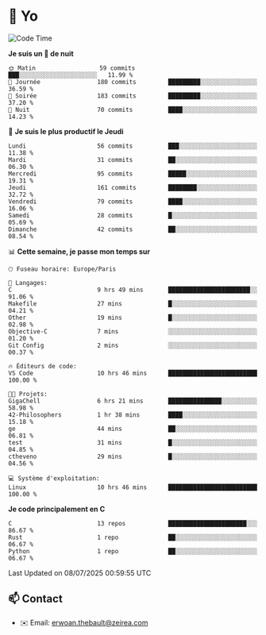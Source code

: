 # 👋 Yo

<!--START_SECTION:waka-->
![Code Time](http://img.shields.io/badge/Code%20Time-141%20hrs%2019%20mins-blue)

**Je suis un 🦉 de nuit** 

```text
🌞 Matin                  59 commits          ███░░░░░░░░░░░░░░░░░░░░░░   11.99 % 
🌆 Journée                180 commits         █████████░░░░░░░░░░░░░░░░   36.59 % 
🌃 Soirée                 183 commits         █████████░░░░░░░░░░░░░░░░   37.20 % 
🌙 Nuit                   70 commits          ████░░░░░░░░░░░░░░░░░░░░░   14.23 % 
```
📅 **Je suis le plus productif le Jeudi** 

```text
Lundi                    56 commits          ███░░░░░░░░░░░░░░░░░░░░░░   11.38 % 
Mardi                    31 commits          ██░░░░░░░░░░░░░░░░░░░░░░░   06.30 % 
Mercredi                 95 commits          █████░░░░░░░░░░░░░░░░░░░░   19.31 % 
Jeudi                    161 commits         ████████░░░░░░░░░░░░░░░░░   32.72 % 
Vendredi                 79 commits          ████░░░░░░░░░░░░░░░░░░░░░   16.06 % 
Samedi                   28 commits          █░░░░░░░░░░░░░░░░░░░░░░░░   05.69 % 
Dimanche                 42 commits          ██░░░░░░░░░░░░░░░░░░░░░░░   08.54 % 
```


📊 **Cette semaine, je passe mon temps sur** 

```text
🕑︎ Fuseau horaire: Europe/Paris

💬 Langages: 
C                        9 hrs 49 mins       ███████████████████████░░   91.06 % 
Makefile                 27 mins             █░░░░░░░░░░░░░░░░░░░░░░░░   04.21 % 
Other                    19 mins             █░░░░░░░░░░░░░░░░░░░░░░░░   02.98 % 
Objective-C              7 mins              ░░░░░░░░░░░░░░░░░░░░░░░░░   01.20 % 
Git Config               2 mins              ░░░░░░░░░░░░░░░░░░░░░░░░░   00.37 % 

🔥 Éditeurs de code: 
VS Code                  10 hrs 46 mins      █████████████████████████   100.00 % 

🐱‍💻 Projets: 
GigaChell                6 hrs 21 mins       ███████████████░░░░░░░░░░   58.98 % 
42-Philosophers          1 hr 38 mins        ████░░░░░░░░░░░░░░░░░░░░░   15.18 % 
ge                       44 mins             ██░░░░░░░░░░░░░░░░░░░░░░░   06.81 % 
test                     31 mins             █░░░░░░░░░░░░░░░░░░░░░░░░   04.85 % 
ctheveno                 29 mins             █░░░░░░░░░░░░░░░░░░░░░░░░   04.56 % 

💻 Système d'exploitation: 
Linux                    10 hrs 46 mins      █████████████████████████   100.00 % 
```

**Je code principalement en C** 

```text
C                        13 repos            ██████████████████████░░░   86.67 % 
Rust                     1 repo              ██░░░░░░░░░░░░░░░░░░░░░░░   06.67 % 
Python                   1 repo              ██░░░░░░░░░░░░░░░░░░░░░░░   06.67 % 
```




 Last Updated on 08/07/2025 00:59:55 UTC
<!--END_SECTION:waka-->

## 📫 Contact

- ✉️ Email: erwoan.thebault@zeirea.com
